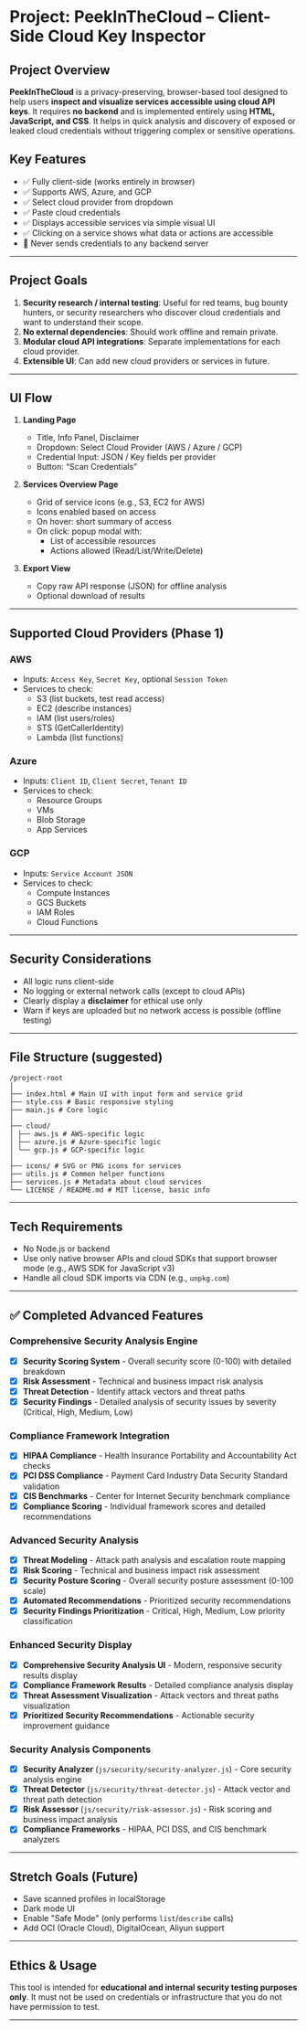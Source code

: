 # Project: PeekInTheCloud – Client-Side Cloud Key Inspector

## Project Overview

**PeekInTheCloud** is a privacy-preserving, browser-based tool designed to help users **inspect and visualize services accessible using cloud API keys**. It requires **no backend** and is implemented entirely using **HTML, JavaScript, and CSS**. It helps in quick analysis and discovery of exposed or leaked cloud credentials without triggering complex or sensitive operations.

## Key Features

- ✅ Fully client-side (works entirely in browser)
- ✅ Supports AWS, Azure, and GCP
- ✅ Select cloud provider from dropdown
- ✅ Paste cloud credentials
- ✅ Displays accessible services via simple visual UI
- ✅ Clicking on a service shows what data or actions are accessible
- 🔐 Never sends credentials to any backend server

---

## Project Goals

1. **Security research / internal testing**: Useful for red teams, bug bounty hunters, or security researchers who discover cloud credentials and want to understand their scope.
2. **No external dependencies**: Should work offline and remain private.
3. **Modular cloud API integrations**: Separate implementations for each cloud provider.
4. **Extensible UI**: Can add new cloud providers or services in future.

---

## UI Flow

1. **Landing Page**  
   - Title, Info Panel, Disclaimer  
   - Dropdown: Select Cloud Provider (AWS / Azure / GCP)  
   - Credential Input: JSON / Key fields per provider  
   - Button: “Scan Credentials”

2. **Services Overview Page**  
   - Grid of service icons (e.g., S3, EC2 for AWS)  
   - Icons enabled based on access  
   - On hover: short summary of access
   - On click: popup modal with:
     - List of accessible resources
     - Actions allowed (Read/List/Write/Delete)

3. **Export View**  
   - Copy raw API response (JSON) for offline analysis
   - Optional download of results

---

## Supported Cloud Providers (Phase 1)

### AWS
- Inputs: `Access Key`, `Secret Key`, optional `Session Token`
- Services to check:
  - S3 (list buckets, test read access)
  - EC2 (describe instances)
  - IAM (list users/roles)
  - STS (GetCallerIdentity)
  - Lambda (list functions)

### Azure
- Inputs: `Client ID`, `Client Secret`, `Tenant ID`
- Services to check:
  - Resource Groups
  - VMs
  - Blob Storage
  - App Services

### GCP
- Inputs: `Service Account JSON`
- Services to check:
  - Compute Instances
  - GCS Buckets
  - IAM Roles
  - Cloud Functions

---

## Security Considerations

- All logic runs client-side
- No logging or external network calls (except to cloud APIs)
- Clearly display a **disclaimer** for ethical use only
- Warn if keys are uploaded but no network access is possible (offline testing)

---

## File Structure (suggested)

```
/project-root
│
├── index.html # Main UI with input form and service grid
├── style.css # Basic responsive styling
├── main.js # Core logic
│
├── cloud/
│ ├── aws.js # AWS-specific logic
│ ├── azure.js # Azure-specific logic
│ └── gcp.js # GCP-specific logic
│
├── icons/ # SVG or PNG icons for services
├── utils.js # Common helper functions
├── services.js # Metadata about cloud services
└── LICENSE / README.md # MIT license, basic info
```


---

## Tech Requirements

- No Node.js or backend
- Use only native browser APIs and cloud SDKs that support browser mode (e.g., AWS SDK for JavaScript v3)
- Handle all cloud SDK imports via CDN (e.g., `unpkg.com`)

---

## ✅ Completed Advanced Features

### Comprehensive Security Analysis Engine
- [x] **Security Scoring System** - Overall security score (0-100) with detailed breakdown
- [x] **Risk Assessment** - Technical and business impact risk analysis
- [x] **Threat Detection** - Identify attack vectors and threat paths
- [x] **Security Findings** - Detailed analysis of security issues by severity (Critical, High, Medium, Low)

### Compliance Framework Integration
- [x] **HIPAA Compliance** - Health Insurance Portability and Accountability Act checks
- [x] **PCI DSS Compliance** - Payment Card Industry Data Security Standard validation
- [x] **CIS Benchmarks** - Center for Internet Security benchmark compliance
- [x] **Compliance Scoring** - Individual framework scores and detailed recommendations

### Advanced Security Analysis
- [x] **Threat Modeling** - Attack path analysis and escalation route mapping
- [x] **Risk Scoring** - Technical and business impact risk assessment
- [x] **Security Posture Scoring** - Overall security posture assessment (0-100 scale)
- [x] **Automated Recommendations** - Prioritized security recommendations
- [x] **Security Findings Prioritization** - Critical, High, Medium, Low priority classification

### Enhanced Security Display
- [x] **Comprehensive Security Analysis UI** - Modern, responsive security results display
- [x] **Compliance Framework Results** - Detailed compliance analysis display
- [x] **Threat Assessment Visualization** - Attack vectors and threat paths visualization
- [x] **Prioritized Security Recommendations** - Actionable security improvement guidance

### Security Analysis Components
- [x] **Security Analyzer** (`js/security/security-analyzer.js`) - Core security analysis engine
- [x] **Threat Detector** (`js/security/threat-detector.js`) - Attack vector and threat path detection
- [x] **Risk Assessor** (`js/security/risk-assessor.js`) - Risk scoring and business impact analysis
- [x] **Compliance Frameworks** - HIPAA, PCI DSS, and CIS benchmark analyzers

---

## Stretch Goals (Future)

- Save scanned profiles in localStorage
- Dark mode UI
- Enable "Safe Mode" (only performs `list`/`describe` calls)
- Add OCI (Oracle Cloud), DigitalOcean, Aliyun support

---

## Ethics & Usage

This tool is intended for **educational and internal security testing purposes only**. It must not be used on credentials or infrastructure that you do not have permission to test.

---
